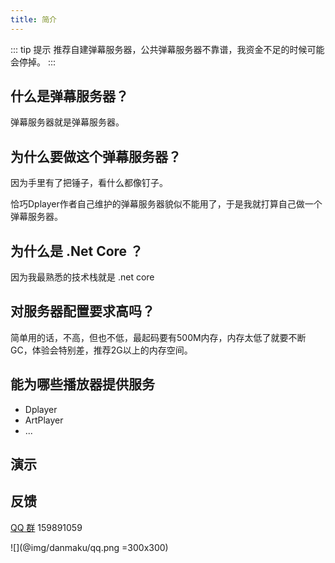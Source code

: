 ```yaml
---
title: 简介
---
```


::: tip 提示
推荐自建弹幕服务器，公共弹幕服务器不靠谱，我资金不足的时候可能会停掉。
:::

## 什么是弹幕服务器？

弹幕服务器就是弹幕服务器。

## 为什么要做这个弹幕服务器？

因为手里有了把锤子，看什么都像钉子。

恰巧Dplayer作者自己维护的弹幕服务器貌似不能用了，于是我就打算自己做一个弹幕服务器。

## 为什么是 .Net Core ？

因为我最熟悉的技术栈就是 .net core

## 对服务器配置要求高吗？

简单用的话，不高，但也不低，最起码要有500M内存，内存太低了就要不断GC，体验会特别差，推荐2G以上的内存空间。

## 能为哪些播放器提供服务

- Dplayer
- ArtPlayer
- ...

## 演示

<dplayer src="/video/s_720.mp4" danmaku-id="C6CC6218F1FB8770" danmaku-addition="https://danmaku.xwhite.studio/api/dplayer/v3/bilibili?cid=73636868"/>

## 反馈

[QQ 群](https://shang.qq.com/wpa/qunwpa?idkey=f2a6dba8d97899969101dd29210d972f04febd0ff8cf08ed50dd27790f23c9a9) 159891059

![](@img/danmaku/qq.png =300x300)

<ClientOnly>
  <Vssue title="简介-Danmaku | 弹幕服务器文档" />
</ClientOnly>


